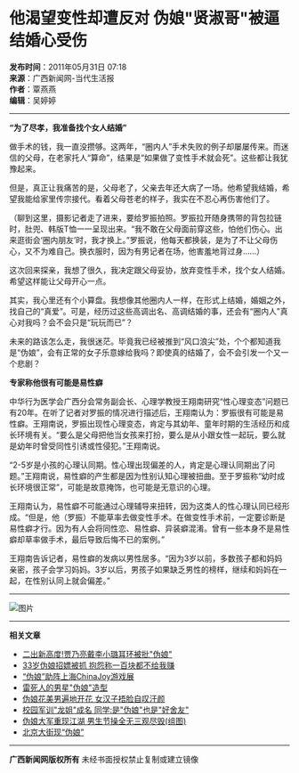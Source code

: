 # 他渴望变性却遭反对 伪娘"贤淑哥"被逼结婚心受伤

**发布时间**：2011年05月31日 07:18  
**来源**：广西新闻网-当代生活报  
**作者**：覃燕燕  
**编辑**：吴婷婷  

---

**“为了尽孝，我准备找个女人结婚”**

做手术的钱，我一直没攒够。这两年，“圈内人”手术失败的例子却屡屡传来。而迷信的父母，在老家托人“算命”，结果是“如果做了变性手术就会死”。这些都让我犹豫起来。

但是，真正让我痛苦的是，父母老了，父亲去年还大病了一场。他希望我结婚，希望我能给家里传宗接代。看着父母苍老的样子，我实在不忍心再伤害他们了。

（聊到这里，摄影记者走了进来，要给罗振拍照。罗振拉开随身携带的背包拉链时，肚兜、韩版T恤一一呈现出来。“我不敢在父母面前穿这些，怕他们伤心。出来逛街会‘圈内朋友’时，我才换上。”罗振说，他每天都换装，是为了不让父母伤心，又不为难自己。换衣服时，因为有男记者在场，他害羞地背过身……）

这次回来探亲，我想了很久，我决定跟父母妥协，放弃变性手术，找个女人结婚。希望这样能让父母开心一点。

其实，我心里还有个小算盘。我想像其他圈内人一样，在形式上结婚，婚姻之外，找自己的“真爱”。可是，经历过这些高调出名、高调结婚的事，还会有“圈内人”真心对我吗？会不会只是“玩玩而已”？

未来的路该怎么走，我很迷茫。毕竟我已经被推到“风口浪尖”处，个个都知道我是“伪娘”，会有正常的女子乐意嫁给我吗？即使真的结婚了，会不会引发一个又一个悲剧？

**专家称他很有可能是易性癖**

中华行为医学会广西分会常务副会长、心理学教授王翔南研究“性心理变态”问题已有20年。在听了记者对罗振的情况进行描述后，王翔南认为：罗振很有可能是易性癖。王翔南说，罗振出现性心理变态，肯定与其幼年、童年时期的生活经历和成长环境有关。“要么是父母把他当女孩来打扮，要么是从小跟女性一起玩，要么就是幼年时曾受同性引诱或性侵犯。”王翔南说。

“2-5岁是小孩的心理认同期。性心理出现偏差的人，肯定是心理认同期出了问题。”王翔南说，易性癖的产生都是因为性别认知心理被扭曲。至于罗振称“幼时成长环境很正常”，可能是故意掩饰，也可能是无意识的心理。

王翔南认为，易性癖不可能通过心理辅导来扭转，因为这类人的性心理认同已经形成。“但是，他（罗振）不能草率去做变性手术。在做变性手术前，一定要诊断是易性癖才行。因为有人会将同性恋、易性癖、异装癖混淆。曾有一些本身不是易性癖却草率做手术，最后导致后悔不已的案例。”

王翔南告诉记者，易性癖的发病以男性居多。“因为3岁以前，多数孩子都和妈妈亲密，孩子会学习妈妈。3岁以后，男孩子如果缺乏男性的榜样，继续和妈妈在一起，在性别认同上就会偏差。”

---

![图片](http://www.gxnews.com.cn/images/2009/attitude_percent.gif)

---

**相关文章**

- [二出新高度!贾乃亮戴李小璐耳环被批"伪娘"](http://www.gxnews.com.cn/redirect.php?a=about&id=13969677)
- [33岁伪娘招嫖被抓 抱怨称一百块都不给我赚](http://news.gxnews.com.cn/staticpages/20150610/newgx5577fb2d-12966403.shtml)
- [“伪娘”助阵上海ChinaJoy游戏展](http://news.gxnews.com.cn/staticpages/20140801/newgx53dba356-10863679.shtml)
- [雷死人的男星"伪娘"造型](http://news.gxnews.com.cn/staticpages/20140326/newgx533292b9-9959358.shtml)
- [伪娘花美男遍地开花 女汉子捂脸自叹汗颜](http://news.gxnews.com.cn/staticpages/20140128/newgx52e72d96-9554454.shtml)
- [校园军训"龙姐"成名 同学:是"伪娘"也是"好舍友"](http://news.gxnews.com.cn/staticpages/20130911/newgx522fa537-8511694.shtml)
- [伪娘大军重现江湖 男生节操全无三观尽毁(组图)](http://news.gxnews.com.cn/staticpages/20130516/newgx5194a98a-7595501.shtml)
- [北京大街现“伪娘”](http://pic.gxnews.com.cn/staticpages/20120415/newgx4f8aaecc-5069609.shtml)

---

**广西新闻网版权所有** 未经书面授权禁止复制或建立镜像